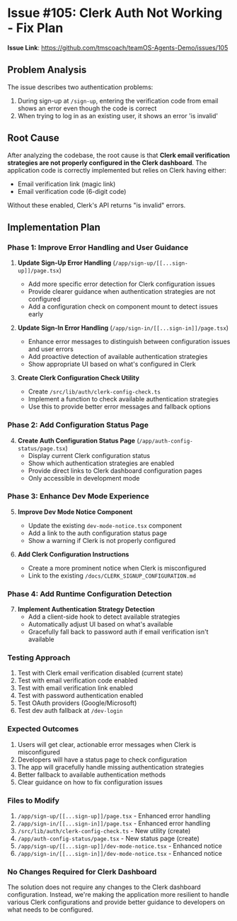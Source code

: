 # Issue #105: Clerk Auth Not Working - Fix Plan

**Issue Link**: https://github.com/tmscoach/teamOS-Agents-Demo/issues/105

## Problem Analysis

The issue describes two authentication problems:
1. During sign-up at `/sign-up`, entering the verification code from email shows an error even though the code is correct
2. When trying to log in as an existing user, it shows an error 'is invalid'

## Root Cause

After analyzing the codebase, the root cause is that **Clerk email verification strategies are not properly configured in the Clerk dashboard**. The application code is correctly implemented but relies on Clerk having either:
- Email verification link (magic link)
- Email verification code (6-digit code)

Without these enabled, Clerk's API returns "is invalid" errors.

## Implementation Plan

### Phase 1: Improve Error Handling and User Guidance

1. **Update Sign-Up Error Handling** (`/app/sign-up/[[...sign-up]]/page.tsx`)
   - Add more specific error detection for Clerk configuration issues
   - Provide clearer guidance when authentication strategies are not configured
   - Add a configuration check on component mount to detect issues early

2. **Update Sign-In Error Handling** (`/app/sign-in/[[...sign-in]]/page.tsx`)
   - Enhance error messages to distinguish between configuration issues and user errors
   - Add proactive detection of available authentication strategies
   - Show appropriate UI based on what's configured in Clerk

3. **Create Clerk Configuration Check Utility**
   - Create `/src/lib/auth/clerk-config-check.ts`
   - Implement a function to check available authentication strategies
   - Use this to provide better error messages and fallback options

### Phase 2: Add Configuration Status Page

4. **Create Auth Configuration Status Page** (`/app/auth-config-status/page.tsx`)
   - Display current Clerk configuration status
   - Show which authentication strategies are enabled
   - Provide direct links to Clerk dashboard configuration pages
   - Only accessible in development mode

### Phase 3: Enhance Dev Mode Experience

5. **Improve Dev Mode Notice Component**
   - Update the existing `dev-mode-notice.tsx` component
   - Add a link to the auth configuration status page
   - Show a warning if Clerk is not properly configured

6. **Add Clerk Configuration Instructions**
   - Create a more prominent notice when Clerk is misconfigured
   - Link to the existing `/docs/CLERK_SIGNUP_CONFIGURATION.md`

### Phase 4: Add Runtime Configuration Detection

7. **Implement Authentication Strategy Detection**
   - Add a client-side hook to detect available strategies
   - Automatically adjust UI based on what's available
   - Gracefully fall back to password auth if email verification isn't available

### Testing Approach

1. Test with Clerk email verification disabled (current state)
2. Test with email verification code enabled
3. Test with email verification link enabled
4. Test with password authentication enabled
5. Test OAuth providers (Google/Microsoft)
6. Test dev auth fallback at `/dev-login`

### Expected Outcomes

1. Users will get clear, actionable error messages when Clerk is misconfigured
2. Developers will have a status page to check configuration
3. The app will gracefully handle missing authentication strategies
4. Better fallback to available authentication methods
5. Clear guidance on how to fix configuration issues

### Files to Modify

1. `/app/sign-up/[[...sign-up]]/page.tsx` - Enhanced error handling
2. `/app/sign-in/[[...sign-in]]/page.tsx` - Enhanced error handling
3. `/src/lib/auth/clerk-config-check.ts` - New utility (create)
4. `/app/auth-config-status/page.tsx` - New status page (create)
5. `/app/sign-up/[[...sign-up]]/dev-mode-notice.tsx` - Enhanced notice
6. `/app/sign-in/[[...sign-in]]/dev-mode-notice.tsx` - Enhanced notice

### No Changes Required for Clerk Dashboard

The solution does not require any changes to the Clerk dashboard configuration. Instead, we're making the application more resilient to handle various Clerk configurations and provide better guidance to developers on what needs to be configured.